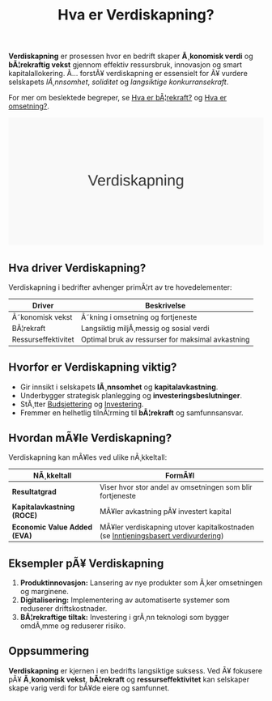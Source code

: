 ﻿---
title: "Hva er Verdiskapning?"
meta_title: "Hva er Verdiskapning?"
meta_description: '**Verdiskapning** er prosessen hvor en bedrift skaper **Ã¸konomisk verdi** og **bÃ¦rekraftig vekst** gjennom effektiv ressursbruk, innovasjon og smart kapitalal...'
slug: verdiskapning
type: blog
layout: pages/single
---

**Verdiskapning** er prosessen hvor en bedrift skaper **Ã¸konomisk verdi** og **bÃ¦rekraftig vekst** gjennom effektiv ressursbruk, innovasjon og smart kapitalallokering. Ã… forstÃ¥ verdiskapning er essensielt for Ã¥ vurdere selskapets *lÃ¸nnsomhet*, *soliditet* og *langsiktige konkurransekraft*.

For mer om beslektede begreper, se [Hva er bÃ¦rekraft?](/blogs/regnskap/baerekraft "Hva er BÃ¦rekraft? Prinsipper for BÃ¦rekraftsrapportering") og [Hva er omsetning?](/blogs/regnskap/hva-er-omsetning "Hva er Omsetning? Komplett Guide til Omsetningsanalyse").

![Illustrasjon som viser konseptet verdiskapning](verdiskapning-image.svg)

## Hva driver Verdiskapning?

Verdiskapning i bedrifter avhenger primÃ¦rt av tre hovedelementer:

| Driver               | Beskrivelse                                                      |
|----------------------|------------------------------------------------------------------|
| Ã˜konomisk vekst      | Ã˜kning i omsetning og fortjeneste                                |
| BÃ¦rekraft            | Langsiktig miljÃ¸messig og sosial verdi                           |
| Ressurseffektivitet  | Optimal bruk av ressurser for maksimal avkastning                |

## Hvorfor er Verdiskapning viktig?

- Gir innsikt i selskapets **lÃ¸nnsomhet** og **kapitalavkastning**.
- Underbygger strategisk planlegging og **investeringsbeslutninger**.
- StÃ¸tter [Budsjettering](/blogs/regnskap/hva-er-budsjettering "Hva er Budsjettering? Komplett Guide til Budsjettplanlegging") og [Investering](/blogs/regnskap/hva-er-investere "Hva er Ã¥ Investere? Komplett Guide til Investeringer i Regnskap").
- Fremmer en helhetlig tilnÃ¦rming til **bÃ¦rekraft** og samfunnsansvar.

## Hvordan mÃ¥le Verdiskapning?

Verdiskapning kan mÃ¥les ved ulike nÃ¸kkeltall:

| NÃ¸kkeltall                       | FormÃ¥l                                                         |
|----------------------------------|----------------------------------------------------------------|
| **Resultatgrad**                 | Viser hvor stor andel av omsetningen som blir fortjeneste       |
| **Kapitalavkastning (ROCE)**     | MÃ¥ler avkastning pÃ¥ investert kapital                           |
| **Economic Value Added (EVA)**   | MÃ¥ler verdiskapning utover kapitalkostnaden (se [Inntjeningsbasert verdivurdering](/blogs/regnskap/hva-er-inntjeningsbasert-verdivurdering "Hva er Inntjeningsbasert Verdivurdering? Komplett Guide til Verdsettelsesmetoder")) |

## Eksempler pÃ¥ Verdiskapning

1. **Produktinnovasjon:** Lansering av nye produkter som Ã¸ker omsetningen og marginene.
2. **Digitalisering:** Implementering av automatiserte systemer som reduserer driftskostnader.
3. **BÃ¦rekraftige tiltak:** Investering i grÃ¸nn teknologi som bygger omdÃ¸mme og reduserer risiko.

## Oppsummering

**Verdiskapning** er kjernen i en bedrifts langsiktige suksess. Ved Ã¥ fokusere pÃ¥ **Ã¸konomisk vekst**, **bÃ¦rekraft** og **ressurseffektivitet** kan selskaper skape varig verdi for bÃ¥de eiere og samfunnet.
